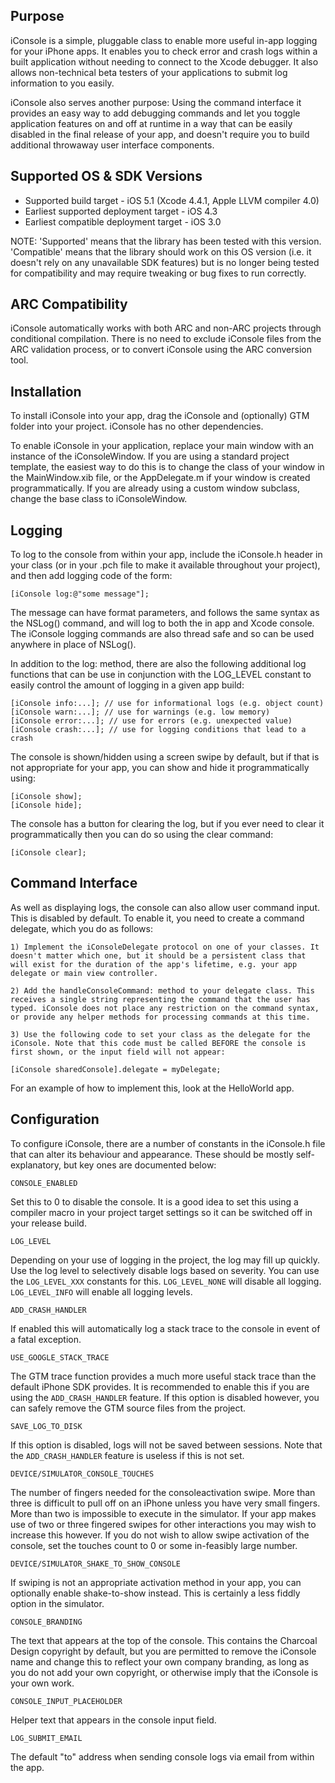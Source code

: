 Purpose
--------------

iConsole is a simple, pluggable class to enable more useful in-app logging for your iPhone apps. It enables you to check error and crash logs within a built application without needing to connect to the Xcode debugger. It also allows non-technical beta testers of your applications to submit log information to you easily.

iConsole also serves another purpose: Using the command interface it provides an easy way to add debugging commands and let you toggle application features on and off at runtime in a way that can be easily disabled in the final release of your app, and doesn't require you to build additional throwaway user interface components.


Supported OS & SDK Versions
-----------------------------

* Supported build target - iOS 5.1 (Xcode 4.4.1, Apple LLVM compiler 4.0)
* Earliest supported deployment target - iOS 4.3
* Earliest compatible deployment target - iOS 3.0

NOTE: 'Supported' means that the library has been tested with this version. 'Compatible' means that the library should work on this OS version (i.e. it doesn't rely on any unavailable SDK features) but is no longer being tested for compatibility and may require tweaking or bug fixes to run correctly.


ARC Compatibility
------------------

iConsole automatically works with both ARC and non-ARC projects through conditional compilation. There is no need to exclude iConsole files from the ARC validation process, or to convert iConsole using the ARC conversion tool.


Installation
--------------

To install iConsole into your app, drag the iConsole and (optionally) GTM folder into your project. iConsole has no other dependencies.

To enable iConsole in your application, replace your main window with an instance of the iConsoleWindow. If you are using a standard project template, the easiest way to do this is to change the class of your window in the MainWindow.xib file, or the AppDelegate.m if your window is created programmatically. If you are already using a custom window subclass, change the base class to iConsoleWindow.


Logging
--------------

To log to the console from within your app, include the iConsole.h header in your class (or in your .pch file to make it available throughout your project), and then add logging code of the form:

    [iConsole log:@"some message"];

The message can have format parameters, and follows the same syntax as the NSLog() command, and will log to both the in app and Xcode console. The iConsole logging commands are also thread safe and so can be used anywhere in place of NSLog().

In addition to the log: method, there are also the following additional log functions that can be use in conjunction with the LOG_LEVEL constant to easily control the amount of logging in a given app build:

    [iConsole info:...]; // use for informational logs (e.g. object count)
    [iConsole warn:...]; // use for warnings (e.g. low memory)
    [iConsole error:...]; // use for errors (e.g. unexpected value)
    [iConsole crash:...]; // use for logging conditions that lead to a crash

The console is shown/hidden using a screen swipe by default, but if that is not appropriate for your app, you can show and hide it programmatically using:

    [iConsole show];
    [iConsole hide];

The console has a button for clearing the log, but if you ever need to clear it programmatically then you can do so using the clear command:

    [iConsole clear];


Command Interface
------------------

As well as displaying logs, the console can also allow user command input. This is disabled by default. To enable it, you need to create a command delegate, which you do as follows:

    1) Implement the iConsoleDelegate protocol on one of your classes. It doesn't matter which one, but it should be a persistent class that will exist for the duration of the app's lifetime, e.g. your app delegate or main view controller.
    
    2) Add the handleConsoleCommand: method to your delegate class. This receives a single string representing the command that the user has typed. iConsole does not place any restriction on the command syntax, or provide any helper methods for processing commands at this time.
    
    3) Use the following code to set your class as the delegate for the iConsole. Note that this code must be called BEFORE the console is first shown, or the input field will not appear:

    [iConsole sharedConsole].delegate = myDelegate;

For an example of how to implement this, look at the HelloWorld app.


Configuration
--------------

To configure iConsole, there are a number of constants in the iConsole.h file that can alter its behaviour and appearance. These should be mostly self-explanatory, but key ones are documented below:

    CONSOLE_ENABLED
    
Set this to 0 to disable the console. It is a good idea to set this using a compiler macro in your project target settings so it can be switched off in your release build.

    LOG_LEVEL
    
Depending on your use of logging in the project, the log may fill up quickly. Use the log level to selectively disable logs based on severity. You can use the `LOG_LEVEL_XXX` constants for this. `LOG_LEVEL_NONE` will disable all logging. `LOG_LEVEL_INFO` will enable all logging levels.

    ADD_CRASH_HANDLER
    
If enabled this will automatically log a stack trace to the console in event of a fatal exception.

    USE_GOOGLE_STACK_TRACE
    
The GTM trace function provides a much more useful stack trace than the default iPhone SDK provides. It is recommended to enable this if you are using the `ADD_CRASH_HANDLER` feature. If this option is disabled however, you can safely remove the GTM source files from the project.

    SAVE_LOG_TO_DISK
    
If this option is disabled, logs will not be saved between sessions. Note that the `ADD_CRASH_HANDLER` feature is useless if this is not set.

    DEVICE/SIMULATOR_CONSOLE_TOUCHES
    
The number of fingers needed for the consoleactivation swipe. More than three is difficult to pull off on an iPhone unless you have very small fingers. More than two is impossible to execute in the simulator. If your app makes use of two or three fingered swipes for other interactions you may wish to increase this however. If you do not wish to allow swipe activation of the console, set the touches count to 0 or some in-feasibly large number.

    DEVICE/SIMULATOR_SHAKE_TO_SHOW_CONSOLE
    
If swiping is not an appropriate activation method in your app, you can optionally enable shake-to-show instead. This is certainly a less fiddly option in the simulator.

    CONSOLE_BRANDING
    
The text that appears at the top of the console. This contains the Charcoal Design copyright by default, but you are permitted to
remove the iConsole name and change this to reflect your own company branding, as long as you do not add your own copyright, or otherwise imply that the iConsole is your own work.

    CONSOLE_INPUT_PLACEHOLDER
    
Helper text that appears in the console input field.

    LOG_SUBMIT_EMAIL
    
The default "to" address when sending console logs via email from within the app.